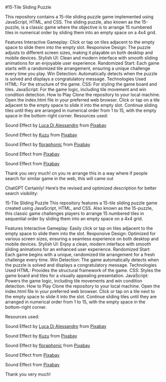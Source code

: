#15-Tile Sliding Puzzle

This repository contains a 15-tile sliding puzzle game implemented using JavaScript, HTML, and CSS. The sliding puzzle, also known as the 15-puzzle, is a classic game where the objective is to arrange 15 numbered tiles in numerical order by sliding them into an empty space on a 4x4 grid.

Features
Interactive Gameplay: Click or tap on tiles adjacent to the empty space to slide them into the empty slot.
Responsive Design: The puzzle adjusts to different screen sizes, making it playable on both desktop and mobile devices.
Stylish UI: Clean and modern interface with smooth sliding animations for an enjoyable user experience.
Randomized Start: Each game starts with a randomized tile arrangement, ensuring a unique challenge every time you play.
Win Detection: Automatically detects when the puzzle is solved and displays a congratulatory message.
Technologies Used
HTML: For the structure of the game.
CSS: For styling the game board and tiles.
JavaScript: For the game logic, including tile movement and win condition detection.
How to Play
Clone the repository to your local machine.
Open the index.html file in your preferred web browser.
Click or tap on a tile adjacent to the empty space to slide it into the empty slot.
Continue sliding tiles until they are arranged in numerical order from 1 to 15, with the empty space in the bottom-right corner.
Resources used:

Sound Effect by <a href="https://pixabay.com/users/lucadialessandro-25927643/?utm_source=link-attribution&utm_medium=referral&utm_campaign=music&utm_content=180637">Luca Di Alessandro</a> from <a href="https://pixabay.com/sound-effects//?utm_source=link-attribution&utm_medium=referral&utm_campaign=music&utm_content=180637">Pixabay</a>

Sound Effect by <a href="https://pixabay.com/users/alienightmare-42489797/?utm_source=link-attribution&utm_medium=referral&utm_campaign=music&utm_content=203788">Kuzu</a> from <a href="https://pixabay.com//?utm_source=link-attribution&utm_medium=referral&utm_campaign=music&utm_content=203788">Pixabay</a>

Sound Effect by <a href="https://pixabay.com/users/floraphonic-38928062/?utm_source=link-attribution&utm_medium=referral&utm_campaign=music&utm_content=189853">floraphonic</a> from <a href="https://pixabay.com/sound-effects//?utm_source=link-attribution&utm_medium=referral&utm_campaign=music&utm_content=189853">Pixabay</a>

Sound Effect from <a href="https://pixabay.com/?utm_source=link-attribution&utm_medium=referral&utm_campaign=music&utm_content=96243">Pixabay</a>

Sound Effect from <a href="https://pixabay.com/sound-effects/?utm_source=link-attribution&utm_medium=referral&utm_campaign=music&utm_content=6779">Pixabay</a>

Thank you very much!
cn you re arrange this in a way where if people search for similar game  in the web, this will came out 

ChatGPT
Certainly! Here’s the revised and optimized description for better search visibility:

15-Tile Sliding Puzzle
This repository features a 15-tile sliding puzzle game created using JavaScript, HTML, and CSS. Also known as the 15-puzzle, this classic game challenges players to arrange 15 numbered tiles in sequential order by sliding them into an empty space on a 4x4 grid.

Features
Interactive Gameplay: Easily click or tap on tiles adjacent to the empty space to slide them into the slot.
Responsive Design: Optimized for various screen sizes, ensuring a seamless experience on both desktop and mobile devices.
Stylish UI: Enjoy a clean, modern interface with smooth sliding animations for an enhanced user experience.
Randomized Start: Each game begins with a unique, randomized tile arrangement for a fresh challenge every time.
Win Detection: The game automatically detects when the puzzle is solved and displays a congratulatory message.
Technologies Used
HTML: Provides the structural framework of the game.
CSS: Styles the game board and tiles for a visually appealing presentation.
JavaScript: Powers the game logic, including tile movements and win condition detection.
How to Play
Clone the repository to your local machine.
Open the index.html file in your preferred web browser.
Click or tap on a tile next to the empty space to slide it into the slot.
Continue sliding tiles until they are arranged in numerical order from 1 to 15, with the empty space in the bottom-right corner.

Resources used:

Sound Effect by <a href="https://pixabay.com/users/lucadialessandro-25927643/?utm_source=link-attribution&utm_medium=referral&utm_campaign=music&utm_content=180637">Luca Di Alessandro</a> from <a href="https://pixabay.com/sound-effects//?utm_source=link-attribution&utm_medium=referral&utm_campaign=music&utm_content=180637">Pixabay</a>

Sound Effect by <a href="https://pixabay.com/users/alienightmare-42489797/?utm_source=link-attribution&utm_medium=referral&utm_campaign=music&utm_content=203788">Kuzu</a> from <a href="https://pixabay.com//?utm_source=link-attribution&utm_medium=referral&utm_campaign=music&utm_content=203788">Pixabay</a>

Sound Effect by <a href="https://pixabay.com/users/floraphonic-38928062/?utm_source=link-attribution&utm_medium=referral&utm_campaign=music&utm_content=189853">floraphonic</a> from <a href="https://pixabay.com/sound-effects//?utm_source=link-attribution&utm_medium=referral&utm_campaign=music&utm_content=189853">Pixabay</a>

Sound Effect from <a href="https://pixabay.com/?utm_source=link-attribution&utm_medium=referral&utm_campaign=music&utm_content=96243">Pixabay</a>

Sound Effect from <a href="https://pixabay.com/sound-effects/?utm_source=link-attribution&utm_medium=referral&utm_campaign=music&utm_content=6779">Pixabay</a>

Thank you very much!
